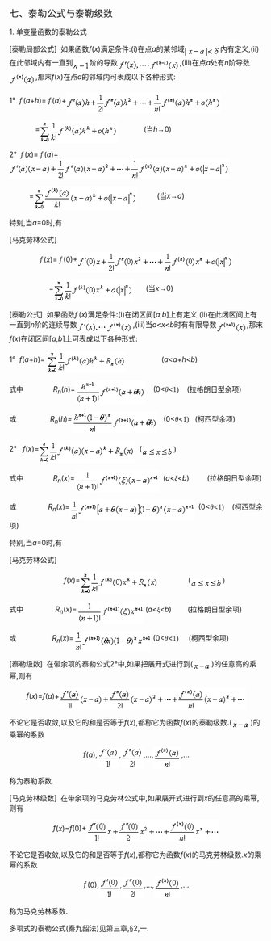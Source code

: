 <div class=Section1>
<p class=MsoNormal><span lang=ZH-CN style='font-size:14.0pt;font-family:宋体_GB2312'>七、泰勒公式与泰勒级数</span></p>
<p class=MsoNormal><span lang=EN-US>1. </span><span lang=ZH-CN
style='font-family:宋体_GB2312'>单变量函数的泰勒公式</span></p>
<p class=MsoNormal><span lang=EN-US>[</span><span lang=ZH-CN style='font-family:
宋体_GB2312'>泰勒局部公式</span><span lang=EN-US>]&nbsp; </span><span lang=ZH-CN
style='font-family:宋体_GB2312'>如果函数</span><i><span lang=EN-US>f</span></i><span
lang=EN-US>(<i>x</i>)</span><span lang=ZH-CN style='font-family:宋体_GB2312'>满足条件</span><span
lang=EN-US>:(i)</span><span lang=ZH-CN style='font-family:宋体_GB2312'>在点</span><i><span
lang=EN-US>a</span></i><span lang=ZH-CN style='font-family:宋体_GB2312'>的某邻域</span><sub><span
lang=EN-US><img width=71 height=21
src="res/17e9d95da129bdd93c34fb6cc6aaaa52_5480_files/image002.gif"
u1:shapes="_x0000_i1025" align=absmiddle></span></sub><span lang=ZH-CN
style='font-family:宋体_GB2312'>内有定义</span><span lang=EN-US>,(ii)</span><span
lang=ZH-CN style='font-family:宋体_GB2312'>在此邻域内有一直到</span><sub><span lang=EN-US><img
width=33 height=19 src="res/17e9d95da129bdd93c34fb6cc6aaaa52_5480_files/image004.gif"
u1:shapes="_x0000_i1026" align=absmiddle></span></sub><span lang=ZH-CN
style='font-family:宋体_GB2312'>阶的导数</span><sub><span lang=EN-US
style='font-size:10.5pt'><img width=59 height=21
src="res/17e9d95da129bdd93c34fb6cc6aaaa52_5480_files/image006.gif"
u1:shapes="_x0000_i1027" align=absmiddle></span></sub><span lang=EN-US>,</span><sub><span
lang=EN-US style='font-size:10.5pt'><img width=60 height=24
src="res/17e9d95da129bdd93c34fb6cc6aaaa52_5480_files/image008.gif"
u1:shapes="_x0000_i1028" align=absmiddle></span></sub><span lang=EN-US>,(iii)</span><span
lang=ZH-CN style='font-family:宋体_GB2312'>在点</span><i><span lang=EN-US>a</span></i><span
lang=ZH-CN style='font-family:宋体_GB2312'>处有</span><i><span lang=EN-US>n</span></i><span
lang=ZH-CN style='font-family:宋体_GB2312'>阶导数</span><sub><span lang=EN-US
style='font-size:10.5pt'><img width=52 height=24
src="res/17e9d95da129bdd93c34fb6cc6aaaa52_5480_files/image010.gif"
u1:shapes="_x0000_i1029" align=absmiddle></span></sub><span lang=EN-US>,</span><span
lang=ZH-CN style='font-family:宋体_GB2312'>那末</span><i><span lang=EN-US>f</span></i><span
lang=EN-US>(<i>x</i>)</span><span lang=ZH-CN style='font-family:宋体_GB2312'>在点</span><i><span
lang=EN-US>a</span></i><span lang=ZH-CN style='font-family:宋体_GB2312'>的邻域内可表成以下各种形式</span><span
lang=EN-US>:</span></p>
<p class=MsoNormal><span lang=EN-US>1°&nbsp; <i>f</i></span><i><span
lang=EN-US style='font-size:6.5pt'> </span></i><span lang=EN-US>(<i>a</i>+<i>h</i>)=<i>
f</i></span><i><span lang=EN-US style='font-size:6.5pt'> </span></i><span
lang=EN-US>(<i>a</i>)+</span><sub><span lang=EN-US style='font-size:10.5pt'><img
width=307 height=41 src="res/17e9d95da129bdd93c34fb6cc6aaaa52_5480_files/image012.gif"
u1:shapes="_x0000_i1030" align=absmiddle></span></sub></p>
<p class=MsoNormal><span lang=EN-US>&nbsp;&nbsp;&nbsp;&nbsp;&nbsp;&nbsp;&nbsp;&nbsp;&nbsp;&nbsp;&nbsp;&nbsp;
=</span><sub><span lang=EN-US style='font-size:10.5pt'><img width=155
height=45 src="res/17e9d95da129bdd93c34fb6cc6aaaa52_5480_files/image014.gif"
u1:shapes="_x0000_i1031" align=absmiddle></span></sub><span lang=EN-US>&nbsp;&nbsp;&nbsp;&nbsp;&nbsp;&nbsp;&nbsp;&nbsp;&nbsp;&nbsp;&nbsp;&nbsp;
(</span><span lang=ZH-CN style='font-family:宋体_GB2312'>当</span><i><span
lang=EN-US>h</span></i><span lang=ZH-CN style='font-family:宋体_GB2312'>→</span><span
lang=EN-US>0)</span></p>
<p class=MsoNormal><span lang=EN-US>2°&nbsp; <i>f</i></span><i><span
lang=EN-US style='font-size:6.5pt'> </span></i><span lang=EN-US>(<i>x</i>)=<i>
f</i></span><i><span lang=EN-US style='font-size:6.5pt'> </span></i><span
lang=EN-US>(<i>a</i>)+</span><sub><span lang=EN-US style='font-size:10.5pt'><img
width=437 height=41 src="res/17e9d95da129bdd93c34fb6cc6aaaa52_5480_files/image016.gif"
u1:shapes="_x0000_i1032" align=absmiddle></span></sub></p>
<p class=MsoNormal><span lang=EN-US>&nbsp;&nbsp;&nbsp;&nbsp;&nbsp;&nbsp;&nbsp;&nbsp;&nbsp;
=</span><sub><span lang=EN-US style='font-size:10.5pt'><img width=205
height=47 src="res/17e9d95da129bdd93c34fb6cc6aaaa52_5480_files/image018.gif"
u1:shapes="_x0000_i1033" align=absmiddle></span></sub><span lang=EN-US>&nbsp;&nbsp;&nbsp;&nbsp;&nbsp;&nbsp;&nbsp;&nbsp;&nbsp;
(</span><span lang=ZH-CN style='font-family:宋体_GB2312'>当</span><i><span
lang=EN-US>x</span></i><span lang=ZH-CN style='font-family:宋体_GB2312'>→</span><i><span
lang=EN-US>a</span></i><span lang=EN-US>)</span></p>
<p class=MsoNormal><span lang=ZH-CN style='font-family:宋体_GB2312'>特别</span><span
lang=EN-US>,</span><span lang=ZH-CN style='font-family:宋体_GB2312'>当</span><i><span
lang=EN-US>a</span></i><span lang=EN-US>=0</span><span lang=ZH-CN
style='font-family:宋体_GB2312'>时</span><span lang=EN-US>,</span><span
lang=ZH-CN style='font-family:宋体_GB2312'>有</span></p>
<p class=MsoNormal><span lang=EN-US>[</span><span lang=ZH-CN style='font-family:
宋体_GB2312'>马克劳林公式</span><span lang=EN-US>]</span></p>
<p class=MsoNormal align=center style='text-align:center'><i><span lang=EN-US>f</span></i><i><span
lang=EN-US style='font-size:6.5pt'> </span></i><span lang=EN-US>(<i>x</i>)=<i>
f</i></span><i><span lang=EN-US style='font-size:6.5pt'> </span></i><span
lang=EN-US>(0)+</span><sub><span lang=EN-US style='font-size:10.5pt'><img
width=308 height=41 src="res/17e9d95da129bdd93c34fb6cc6aaaa52_5480_files/image020.gif"
u1:shapes="_x0000_i1047" align=absmiddle></span></sub></p>
<p class=MsoNormal><span lang=EN-US>&nbsp;&nbsp;&nbsp;&nbsp;&nbsp;&nbsp;&nbsp;&nbsp;&nbsp;&nbsp;&nbsp;&nbsp;&nbsp;&nbsp;&nbsp;&nbsp;&nbsp;&nbsp;&nbsp;
=</span><sub><span lang=EN-US style='font-size:10.5pt'><img width=159
height=45 src="res/17e9d95da129bdd93c34fb6cc6aaaa52_5480_files/image022.gif"
u1:shapes="_x0000_i1048" align=absmiddle></span></sub><span lang=EN-US> &nbsp;&nbsp;&nbsp;&nbsp;
(</span><span lang=ZH-CN style='font-family:宋体_GB2312'>当</span><i><span
lang=EN-US>x</span></i><span lang=ZH-CN style='font-family:宋体_GB2312'>→</span><span
lang=EN-US>0)</span></p>
<p class=MsoNormal><span lang=EN-US>[</span><span lang=ZH-CN style='font-family:
宋体_GB2312'>泰勒公式</span><span lang=EN-US>]&nbsp; </span><span lang=ZH-CN
style='font-family:宋体_GB2312'>如果函数</span><i><span lang=EN-US>f</span></i><i><span
lang=EN-US style='font-size:6.5pt'> </span></i><span lang=EN-US>(<i>x</i>)</span><span
lang=ZH-CN style='font-family:宋体_GB2312'>满足条件</span><span lang=EN-US>:(i)</span><span
lang=ZH-CN style='font-family:宋体_GB2312'>在闭区间</span><span lang=EN-US>[<i>a</i>,<i>b</i>]</span><span
lang=ZH-CN style='font-family:宋体_GB2312'>上有定义</span><span lang=EN-US>,(ii)</span><span
lang=ZH-CN style='font-family:宋体_GB2312'>在此闭区间上有一直到</span><i><span lang=EN-US>n</span></i><span
lang=ZH-CN style='font-family:宋体_GB2312'>阶的连续导数</span><sub><span lang=EN-US
style='font-size:10.5pt'><img width=59 height=21
src="res/17e9d95da129bdd93c34fb6cc6aaaa52_5480_files/image024.gif"
u1:shapes="_x0000_i1049" align=absmiddle><img width=52 height=24
src="res/17e9d95da129bdd93c34fb6cc6aaaa52_5480_files/image026.gif"
u1:shapes="_x0000_i1050" align=absmiddle></span></sub><span lang=EN-US>,(iii)</span><span
lang=ZH-CN style='font-family:宋体_GB2312'>当</span><i><span lang=EN-US>a</span></i><span
lang=EN-US>&lt;<i>x</i>&lt;<i>b</i></span><span lang=ZH-CN style='font-family:
宋体_GB2312'>时有有限导数</span><sub><span lang=EN-US style='font-size:10.5pt'><img
width=60 height=24 src="res/17e9d95da129bdd93c34fb6cc6aaaa52_5480_files/image028.gif"
u1:shapes="_x0000_i1051" align=absmiddle></span></sub><span lang=EN-US>,</span><span
lang=ZH-CN style='font-family:宋体_GB2312'>那末</span><i><span lang=EN-US>f</span></i><span
lang=EN-US>(<i>x</i>)</span><span lang=ZH-CN style='font-family:宋体_GB2312'>在闭区间</span><span
lang=EN-US>[<i>a</i>,<i>b</i>]</span><span lang=ZH-CN style='font-family:宋体_GB2312'>上可表成以下各种形式</span><span
lang=EN-US>:</span></p>
<p class=MsoNormal><span lang=EN-US>1°&nbsp; <i>f</i>(<i>a</i>+<i>h</i>)= </span><sub><span
lang=EN-US style='font-size:10.5pt'><img width=156 height=45
src="res/17e9d95da129bdd93c34fb6cc6aaaa52_5480_files/image030.gif"
u1:shapes="_x0000_i1052" align=absmiddle></span></sub><span lang=EN-US>&nbsp;&nbsp;&nbsp;&nbsp;&nbsp;&nbsp;&nbsp;&nbsp;&nbsp;&nbsp;&nbsp; &nbsp;&nbsp;&nbsp;&nbsp;&nbsp;&nbsp;(<i>a</i>&lt;<i>a</i>+<i>h</i>&lt;<i>b</i>)</span></p>
<p class=MsoNormal><span lang=ZH-CN style='font-family:宋体_GB2312'>式中</span><span
lang=EN-US>&nbsp;&nbsp;&nbsp;&nbsp;&nbsp;&nbsp;&nbsp;&nbsp;&nbsp;&nbsp;&nbsp;&nbsp;&nbsp;&nbsp;
<i>R<sub>n</sub></i>(<i>h</i>)=<sub><img width=139 height=47
src="res/17e9d95da129bdd93c34fb6cc6aaaa52_5480_files/image032.gif"
u1:shapes="_x0000_i1053" align=absmiddle></sub>&nbsp;&nbsp;&nbsp; (0&lt;</span><i><span
lang=ZH-CN style='font-family:宋体_GB2312'>θ</span></i><span lang=EN-US>&lt;</span><span
lang=EN-US style='font-family:宋体_GB2312'>1)</span><span lang=EN-US>&nbsp;&nbsp;&nbsp;
(</span><span lang=ZH-CN style='font-family:宋体_GB2312'>拉格朗日型余项</span><span
lang=EN-US>)</span></p>
<p class=MsoNormal><span lang=ZH-CN style='font-family:宋体_GB2312'>或</span><span
lang=EN-US>&nbsp;&nbsp;&nbsp;&nbsp;&nbsp;&nbsp;&nbsp;&nbsp;&nbsp;&nbsp;&nbsp;&nbsp;&nbsp;&nbsp;&nbsp;&nbsp;
<i>R<sub>n</sub></i>(<i>h</i>)<i>=<sub><img width=169 height=44
src="res/17e9d95da129bdd93c34fb6cc6aaaa52_5480_files/image034.gif"
u1:shapes="_x0000_i1054" align=absmiddle></sub></i>&nbsp;&nbsp; (0&lt;</span><i><span
lang=ZH-CN style='font-family:宋体_GB2312'>θ</span></i><span lang=EN-US>&lt;</span><span
lang=EN-US style='font-family:宋体_GB2312'>1)</span><span lang=EN-US>&nbsp;&nbsp;
(</span><span lang=ZH-CN style='font-family:宋体_GB2312'>柯西型余项</span><span
lang=EN-US>)</span></p>
<p class=MsoNormal><span lang=EN-US>2°&nbsp;&nbsp; <i>f</i>(<i>x</i>)=<sub><img
width=191 height=45 src="res/17e9d95da129bdd93c34fb6cc6aaaa52_5480_files/image036.gif"
u1:shapes="_x0000_i1055" align=absmiddle></sub>&nbsp; (<sub><img width=63
height=19 src="res/17e9d95da129bdd93c34fb6cc6aaaa52_5480_files/image038.gif"
u1:shapes="_x0000_i1056" align=absmiddle></sub></span><span lang=EN-US
style='font-family:宋体_GB2312'>)</span></p>
<p class=MsoNormal><span lang=ZH-CN style='font-family:宋体_GB2312'>式中</span><span
lang=EN-US>&nbsp;&nbsp;&nbsp;&nbsp;&nbsp;&nbsp;&nbsp;&nbsp;&nbsp;&nbsp;&nbsp;&nbsp;&nbsp;&nbsp;
<i>R<sub>n</sub></i>(<i>x</i>)=<sub><img width=167 height=44
src="res/17e9d95da129bdd93c34fb6cc6aaaa52_5480_files/image040.gif"
u1:shapes="_x0000_i1057" align=absmiddle></sub>&nbsp; (<i>a</i>&lt;</span><i><span
lang=ZH-CN style='font-family:宋体_GB2312'>ξ</span></i><span lang=EN-US>&lt;<i>b</i>)&nbsp;&nbsp;&nbsp;&nbsp;&nbsp;&nbsp;&nbsp;&nbsp;
(</span><span lang=ZH-CN style='font-family:宋体_GB2312'>拉格朗日型余项</span><span
lang=EN-US>)</span></p>
<p class=MsoNormal><span lang=ZH-CN style='font-family:宋体_GB2312'>或</span><span
lang=EN-US>&nbsp;&nbsp;&nbsp;&nbsp;&nbsp;&nbsp;&nbsp;&nbsp;&nbsp;&nbsp;&nbsp;&nbsp;&nbsp;&nbsp;&nbsp;
<i>R<sub>n</sub></i>(<i>x</i>)=<sub><img width=247 height=41
src="res/17e9d95da129bdd93c34fb6cc6aaaa52_5480_files/image042.gif"
u1:shapes="_x0000_i1058" align=absmiddle></sub>&nbsp; (0&lt;</span><i><span
lang=ZH-CN style='font-family:宋体_GB2312'>θ</span></i><span lang=EN-US>&lt;</span><span
lang=EN-US style='font-family:宋体_GB2312'>1)</span><span lang=EN-US>&nbsp;&nbsp;&nbsp;
(</span><span lang=ZH-CN style='font-family:宋体_GB2312'>柯西型余项</span><span
lang=EN-US>)</span></p>
<p class=MsoNormal><span lang=ZH-CN style='font-family:宋体_GB2312'>特别</span><span
lang=EN-US>,</span><span lang=ZH-CN style='font-family:宋体_GB2312'>当</span><i><span
lang=EN-US>a</span></i><span lang=EN-US>=0</span><span lang=ZH-CN
style='font-family:宋体_GB2312'>时</span><span lang=EN-US>,</span><span
lang=ZH-CN style='font-family:宋体_GB2312'>有</span></p>
<p class=MsoNormal><span lang=EN-US>[</span><span lang=ZH-CN style='font-family:
宋体_GB2312'>马克劳林公式</span><span lang=EN-US>]</span></p>
<p class=MsoNormal align=center style='text-align:center'><i><span lang=EN-US>&nbsp;&nbsp;&nbsp;&nbsp;&nbsp;&nbsp;&nbsp;
f</span></i><span lang=EN-US>(<i>x</i>)=<sub><img width=155 height=45
src="res/17e9d95da129bdd93c34fb6cc6aaaa52_5480_files/image044.gif"
u1:shapes="_x0000_i1059" align=absmiddle></sub>&nbsp;&nbsp;&nbsp;&nbsp;&nbsp;&nbsp;&nbsp;&nbsp;&nbsp;
&nbsp;&nbsp;&nbsp;&nbsp;&nbsp;(<sub><img width=63 height=19
src="res/17e9d95da129bdd93c34fb6cc6aaaa52_5480_files/image046.gif"
u1:shapes="_x0000_i1060" align=absmiddle></sub></span><span lang=EN-US
style='font-family:宋体_GB2312'>)</span></p>
<p class=MsoNormal><span lang=ZH-CN style='font-family:宋体_GB2312'>式中</span><span
lang=EN-US>&nbsp;&nbsp;&nbsp;&nbsp;&nbsp;&nbsp;&nbsp;&nbsp;&nbsp;&nbsp;&nbsp;&nbsp;&nbsp;&nbsp;&nbsp;
<i>R<sub>n</sub></i>(<i>x</i>)=<sub><img width=132 height=44
src="res/17e9d95da129bdd93c34fb6cc6aaaa52_5480_files/image048.gif"
u1:shapes="_x0000_i1061" align=absmiddle></sub> (<i>a</i>&lt;</span><i><span
lang=ZH-CN style='font-family:宋体_GB2312'>ξ</span></i><span lang=EN-US>&lt;<i>b</i>)&nbsp;&nbsp;&nbsp;&nbsp;&nbsp;&nbsp;&nbsp;
(</span><span lang=ZH-CN style='font-family:宋体_GB2312'>拉格朗日型余项</span><span
lang=EN-US>)</span></p>
<p class=MsoNormal><span lang=ZH-CN style='font-family:宋体_GB2312'>或</span><span
lang=EN-US>&nbsp;&nbsp;&nbsp;&nbsp;&nbsp;&nbsp;&nbsp;&nbsp;&nbsp;&nbsp;&nbsp;&nbsp;&nbsp;&nbsp;&nbsp;&nbsp;&nbsp;
<i>R<sub>n</sub></i>(<i>x</i>)=<sub><img width=153 height=41
src="res/17e9d95da129bdd93c34fb6cc6aaaa52_5480_files/image050.gif"
u1:shapes="_x0000_i1062" align=absmiddle></sub> (0&lt;</span><i><span
lang=ZH-CN style='font-family:宋体_GB2312'>θ</span></i><span lang=EN-US>&lt;</span><span
lang=EN-US style='font-family:宋体_GB2312'>1)</span><span lang=EN-US>&nbsp;&nbsp;&nbsp;&nbsp;
(</span><span lang=ZH-CN style='font-family:宋体_GB2312'>柯西型余项</span><span
lang=EN-US>)</span></p>
<p class=MsoNormal><span lang=EN-US>[</span><span lang=ZH-CN style='font-family:
宋体_GB2312'>泰勒级数</span><span lang=EN-US>]&nbsp; </span><span lang=ZH-CN
style='font-family:宋体_GB2312'>在带余项的泰勒公式</span><span lang=EN-US>2°</span><span
lang=ZH-CN style='font-family:宋体_GB2312'>中</span><span lang=EN-US>,</span><span
lang=ZH-CN style='font-family:宋体_GB2312'>如果把展开式进行到</span><span lang=EN-US>(<sub><img
width=37 height=15 src="res/17e9d95da129bdd93c34fb6cc6aaaa52_5480_files/image052.gif"
u1:shapes="_x0000_i1063" align=absmiddle></sub>)</span><span lang=ZH-CN
style='font-family:宋体_GB2312'>的任意高的乘幂</span><span lang=EN-US>,</span><span
lang=ZH-CN style='font-family:宋体_GB2312'>则有</span></p>
<p class=MsoNormal align=center style='text-align:center'><i><span lang=EN-US>f</span></i><span
lang=EN-US>(<i>x</i>)=<i>f</i>(<i>a</i>)+<sub><img width=371 height=44
src="res/17e9d95da129bdd93c34fb6cc6aaaa52_5480_files/image054.gif"
u1:shapes="_x0000_i1064" align=absmiddle></sub></span></p>
<p class=MsoNormal><span lang=ZH-CN style='font-family:宋体_GB2312'>不论它是否收敛</span><span
lang=EN-US>,</span><span lang=ZH-CN style='font-family:宋体_GB2312'>以及它的和是否等于</span><i><span
lang=EN-US>f</span></i><span lang=EN-US>(<i>x</i>),</span><span lang=ZH-CN
style='font-family:宋体_GB2312'>都称它为函数</span><i><span lang=EN-US>f</span></i><span
lang=EN-US>(<i>x</i>)</span><span lang=ZH-CN style='font-family:宋体_GB2312'>的泰勒级数</span><span
lang=EN-US>.(<sub><img width=37 height=15
src="res/17e9d95da129bdd93c34fb6cc6aaaa52_5480_files/image056.gif"
u1:shapes="_x0000_i1065" align=absmiddle></sub>)</span><span lang=ZH-CN
style='font-family:宋体_GB2312'>的乘幂的系数</span></p>
<p class=MsoNormal align=center style='text-align:center'><i><span lang=EN-US>f</span></i><span
lang=EN-US>(<i>a</i>),<sub><img width=43 height=41
src="res/17e9d95da129bdd93c34fb6cc6aaaa52_5480_files/image058.gif"
u1:shapes="_x0000_i1066" align=absmiddle></sub>,<sub><img width=44 height=41
src="res/17e9d95da129bdd93c34fb6cc6aaaa52_5480_files/image060.gif"
u1:shapes="_x0000_i1067" align=absmiddle></sub>,…,<sub><img width=55 height=44
src="res/17e9d95da129bdd93c34fb6cc6aaaa52_5480_files/image062.gif"
u1:shapes="_x0000_i1068" align=absmiddle></sub>,…</span></p>
<p class=MsoNormal><span lang=ZH-CN style='font-family:宋体_GB2312'>称为泰勒系数</span><span
lang=EN-US>.</span></p>
<p class=MsoNormal><span lang=EN-US>[</span><span lang=ZH-CN style='font-family:
宋体_GB2312'>马克劳林级数</span><span lang=EN-US>]&nbsp; </span><span lang=ZH-CN
style='font-family:宋体_GB2312'>在带余项的马克劳林公式中</span><span lang=EN-US>,</span><span
lang=ZH-CN style='font-family:宋体_GB2312'>如果展开式进行到</span><i><span lang=EN-US>x</span></i><span
lang=ZH-CN style='font-family:宋体_GB2312'>的任意高的乘幂</span><span lang=EN-US>,</span><span
lang=ZH-CN style='font-family:宋体_GB2312'>则有</span></p>
<p class=MsoNormal align=center style='text-align:center'><i><span lang=EN-US>f</span></i><span
lang=EN-US>(<i>x</i>)=<i>f</i>(0)+<sub><img width=264 height=44
src="res/17e9d95da129bdd93c34fb6cc6aaaa52_5480_files/image064.gif"
u1:shapes="_x0000_i1069" align=absmiddle></sub></span></p>
<p class=MsoNormal><span lang=ZH-CN style='font-family:宋体_GB2312'>不论它是否收敛</span><span
lang=EN-US>,</span><span lang=ZH-CN style='font-family:宋体_GB2312'>以及它的和是否等于</span><i><span
lang=EN-US>f</span></i><span lang=EN-US>(<i>x</i>),</span><span lang=ZH-CN
style='font-family:宋体_GB2312'>都称它为函数</span><i><span lang=EN-US>f</span></i><span
lang=EN-US>(<i>x</i>)</span><span lang=ZH-CN style='font-family:宋体_GB2312'>的马克劳林级数</span><span
lang=EN-US>.<i>x</i></span><span lang=ZH-CN style='font-family:宋体_GB2312'>的乘幂的系数</span></p>
<p class=MsoNormal align=center style='text-align:center'><i><span lang=EN-US>f</span></i><i><span
lang=EN-US style='font-size:6.5pt'> </span></i><span lang=EN-US>(0),<sub><img
width=41 height=41 src="res/17e9d95da129bdd93c34fb6cc6aaaa52_5480_files/image066.gif"
u1:shapes="_x0000_i1070" align=absmiddle></sub>,<sub><img width=44 height=41
src="res/17e9d95da129bdd93c34fb6cc6aaaa52_5480_files/image068.gif"
u1:shapes="_x0000_i1071" align=absmiddle></sub>,…,<sub><img width=53 height=44
src="res/17e9d95da129bdd93c34fb6cc6aaaa52_5480_files/image070.gif"
u1:shapes="_x0000_i1072" align=absmiddle></sub>,…</span></p>
<p class=MsoNormal><span lang=ZH-CN style='font-family:宋体_GB2312'>称为马克劳林系数</span><span
lang=EN-US>.</span></p>
<p class=MsoNormal><span lang=ZH-CN style='font-family:宋体_GB2312'>多项式的泰勒公式</span><span
lang=EN-US>(</span><span lang=ZH-CN style='font-family:宋体_GB2312'>秦九韶法</span><span
lang=EN-US>)</span><span lang=ZH-CN style='font-family:宋体_GB2312'>见第三章</span><span
lang=EN-US>,§2,</span><span lang=ZH-CN style='font-family:宋体_GB2312'>一</span><span
lang=EN-US>.</span></p>
</div>